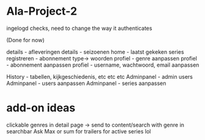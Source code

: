 # Ala-Project-2
ingelogd checks, need to change the way it authenticates
<!-- details - styling --> (Done for now)
details - afleveringen
details - seizoenen
home - laatst gekeken series
registreren - abonnement type-> woorden
profiel - genre aanpassen
profiel - abonnement aanpassen
profiel - username, wachtwoord, email aanpassen
<!-- profiel - logout -->
History - tabellen, kijkgeschiedenis, etc etc etc
Adminpanel - admin users
Adminpanel - users aanpassen
Adminpanel - series aanpassen

# add-on ideas
clickable genres in detail page -> send to content/search with genre in searchbar
Ask Max or sum for trailers for active series lol
